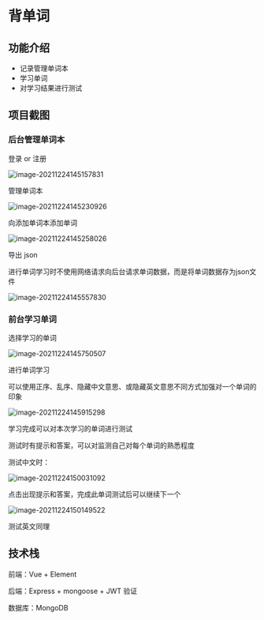 # 背单词

## 功能介绍

- 记录管理单词本
- 学习单词
- 对学习结果进行测试

## 项目截图

### 后台管理单词本

登录 or 注册

![image-20211224145157831](img/image-20211224145157831.png)

管理单词本

![image-20211224145230926](img/image-20211224145230926.png)

向添加单词本添加单词

![image-20211224145258026](img/image-20211224145258026.png)

导出 json

进行单词学习时不使用网络请求向后台请求单词数据，而是将单词数据存为json文件

![image-20211224145557830](img/image-20211224145557830.png)

### 前台学习单词

选择学习的单词

![image-20211224145750507](img/image-20211224145750507.png)

进行单词学习

可以使用正序、乱序、隐藏中文意思、或隐藏英文意思不同方式加强对一个单词的印象

![image-20211224145915298](img/image-20211224145915298.png)

学习完成可以对本次学习的单词进行测试

测试时有提示和答案，可以对监测自己对每个单词的熟悉程度

测试中文时：

![image-20211224150031092](img/image-20211224150031092.png)

点击出现提示和答案，完成此单词测试后可以继续下一个

![image-20211224150149522](img/image-20211224150149522.png)

测试英文同理



## 技术栈

前端：Vue + Element

后端：Express + mongoose + JWT 验证

数据库：MongoDB

